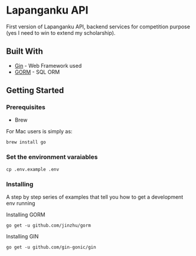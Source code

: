 # Lapanganku API

First version of Lapanganku API, backend services for competition purpose (yes I need to win to extend my scholarship).

## Built With

- [Gin](https://github.com/gin-gonic/gin) - Web Framework used
- [GORM](https://gorm.io) - SQL ORM

## Getting Started

### Prerequisites

- Brew

For Mac users is simply as:

```
brew install go
```

### Set the environment varaiables

```
cp .env.example .env
```

### Installing

A step by step series of examples that tell you how to get a development env running

Installing GORM

```
go get -u github.com/jinzhu/gorm
```

Installing GIN

```
go get -u github.com/gin-gonic/gin
```
